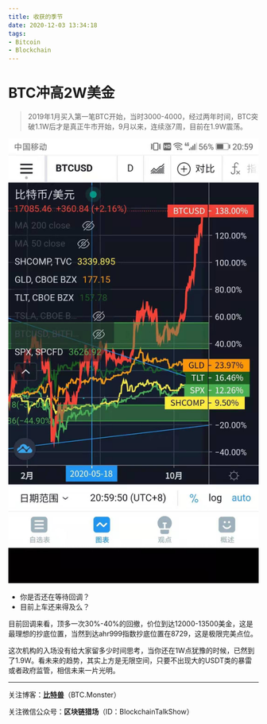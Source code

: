 ```yaml
---
title: 收获的季节
date: 2020-12-03 13:34:18
tags: 
- Bitcoin
- Blockchain
---
```


# BTC冲高2W美金

> 2019年1月买入第一笔BTC开始，当时3000-4000，经过两年时间，BTC突破1.1W后才是真正牛市开始，9月以来，连续涨7周，目前在1.9W震荡。

![20201203154345](/IMG/20201203154345.jpg)

- 你是否还在等待回调？
- 目前上车还来得及么？

目前回调来看，顶多一次30%-40%的回撤，价位到达12000-13500美金，这是最理想的抄底位置，当然到达ahr999指数抄底位置在8729，这是极限完美点位。

这次机构的入场没有给大家留多少时间思考，当你还在1W点犹豫的时候，已然到了1.9W。看未来的趋势，其实上方是无限空间，只要不出现大的USDT类的暴雷或者政府监管，相信未来一片光明。

------



关注博客：**[比特兽](https://btc.monster)**（BTC.Monster）

关注微信公众号：**区块链猎场**（ID：BlockchainTalkShow）